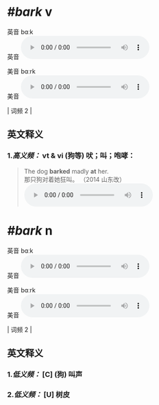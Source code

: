 # ***\#bark*** v
英音 bɑːk  
英音
<audio src="./media/bark-B.aac" controls="controls"></audio>

美音 bɑːrk  
美音
<audio src="./media/bark.aac" controls="controls"></audio>



| 词频 2 |  

英文释义
---
### 1.*高义频：* **vt & vi (狗等) 吠；叫；咆哮：**  

 > The dog **barked** madly **at** her.  
 > 那只狗对着她狂叫。  （2014 山东改）  
<audio src="./media/bark-101_AAC.aac" controls="controls"></audio>


# ***\#bark*** n
英音 bɑːk  
英音
<audio src="./media/bark-B.aac" controls="controls"></audio>

美音 bɑːrk  
美音
<audio src="./media/bark.aac" controls="controls"></audio>



| 词频 2 |  

英文释义
---
### 1.*低义频：* **[C] (狗) 叫声**  

### 2.*低义频：* **[U] 树皮**  



